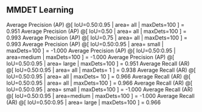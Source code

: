 ## MMDET Learning

 Average Precision  (AP) @[ IoU=0.50:0.95 | area=   all | maxDets=100 ] = 0.951
 Average Precision  (AP) @[ IoU=0.50      | area=   all | maxDets=100 ] = 0.993
 Average Precision  (AP) @[ IoU=0.75      | area=   all | maxDets=100 ] = 0.993
 Average Precision  (AP) @[ IoU=0.50:0.95 | area= small | maxDets=100 ] = -1.000
 Average Precision  (AP) @[ IoU=0.50:0.95 | area=medium | maxDets=100 ] = -1.000
 Average Precision  (AP) @[ IoU=0.50:0.95 | area= large | maxDets=100 ] = 0.951
 Average Recall     (AR) @[ IoU=0.50:0.95 | area=   all | maxDets=  1 ] = 0.938
 Average Recall     (AR) @[ IoU=0.50:0.95 | area=   all | maxDets= 10 ] = 0.966
 Average Recall     (AR) @[ IoU=0.50:0.95 | area=   all | maxDets=100 ] = 0.966
 Average Recall     (AR) @[ IoU=0.50:0.95 | area= small | maxDets=100 ] = -1.000
 Average Recall     (AR) @[ IoU=0.50:0.95 | area=medium | maxDets=100 ] = -1.000
 Average Recall     (AR) @[ IoU=0.50:0.95 | area= large | maxDets=100 ] = 0.966

